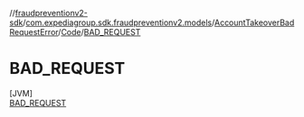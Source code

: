 //[fraudpreventionv2-sdk](../../../../../index.md)/[com.expediagroup.sdk.fraudpreventionv2.models](../../../index.md)/[AccountTakeoverBadRequestError](../../index.md)/[Code](../index.md)/[BAD_REQUEST](index.md)

# BAD_REQUEST

[JVM]\
[BAD_REQUEST](index.md)

